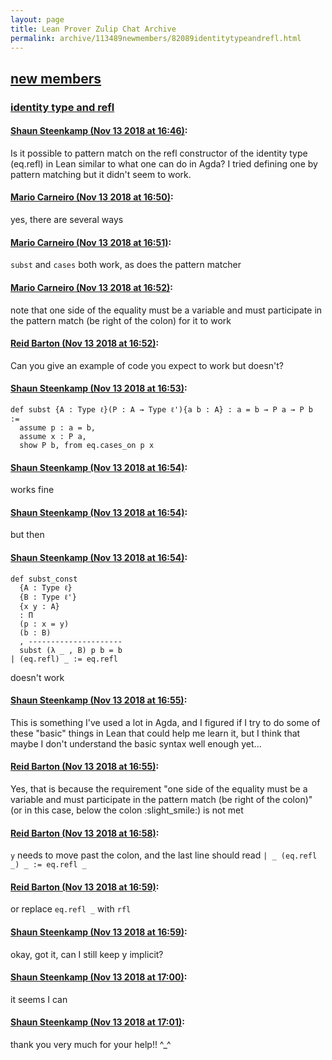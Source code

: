 ```yaml
---
layout: page
title: Lean Prover Zulip Chat Archive 
permalink: archive/113489newmembers/82089identitytypeandrefl.html
---
```


## [new members](index.html)
### [identity type and refl](82089identitytypeandrefl.html)

#### [Shaun Steenkamp (Nov 13 2018 at 16:46)](https://leanprover.zulipchat.com/#narrow/stream/113489-new%20members/topic/identity%20type%20and%20refl/near/147599492):
Is it possible to pattern match on the refl constructor of the identity type (eq.refl) in Lean similar to what one can do in Agda? I tried defining one by pattern matching but it didn't seem to work.

#### [Mario Carneiro (Nov 13 2018 at 16:50)](https://leanprover.zulipchat.com/#narrow/stream/113489-new%20members/topic/identity%20type%20and%20refl/near/147599789):
yes, there are several ways

#### [Mario Carneiro (Nov 13 2018 at 16:51)](https://leanprover.zulipchat.com/#narrow/stream/113489-new%20members/topic/identity%20type%20and%20refl/near/147599806):
`subst` and `cases` both work, as does the pattern matcher

#### [Mario Carneiro (Nov 13 2018 at 16:52)](https://leanprover.zulipchat.com/#narrow/stream/113489-new%20members/topic/identity%20type%20and%20refl/near/147599845):
note that one side of the equality must be a variable and must participate in the pattern match (be right of the colon) for it to work

#### [Reid Barton (Nov 13 2018 at 16:52)](https://leanprover.zulipchat.com/#narrow/stream/113489-new%20members/topic/identity%20type%20and%20refl/near/147599908):
Can you give an example of code you expect to work but doesn't?

#### [Shaun Steenkamp (Nov 13 2018 at 16:53)](https://leanprover.zulipchat.com/#narrow/stream/113489-new%20members/topic/identity%20type%20and%20refl/near/147599959):
```lean
def subst {A : Type ℓ}(P : A → Type ℓ'){a b : A} : a = b → P a → P b :=
  assume p : a = b,
  assume x : P a,
  show P b, from eq.cases_on p x

```

#### [Shaun Steenkamp (Nov 13 2018 at 16:54)](https://leanprover.zulipchat.com/#narrow/stream/113489-new%20members/topic/identity%20type%20and%20refl/near/147600005):
works fine

#### [Shaun Steenkamp (Nov 13 2018 at 16:54)](https://leanprover.zulipchat.com/#narrow/stream/113489-new%20members/topic/identity%20type%20and%20refl/near/147600010):
but then

#### [Shaun Steenkamp (Nov 13 2018 at 16:54)](https://leanprover.zulipchat.com/#narrow/stream/113489-new%20members/topic/identity%20type%20and%20refl/near/147600023):
```lean
def subst_const
  {A : Type ℓ}
  {B : Type ℓ'}
  {x y : A}
  : Π
  (p : x = y)
  (b : B)
  , ---------------------
  subst (λ _ , B) p b = b
| (eq.refl) _ := eq.refl
```
doesn't work

#### [Shaun Steenkamp (Nov 13 2018 at 16:55)](https://leanprover.zulipchat.com/#narrow/stream/113489-new%20members/topic/identity%20type%20and%20refl/near/147600110):
This is something I've used a lot in Agda, and I figured if I try to do some of these "basic" things in Lean that could help me learn it, but I think that maybe I don't understand the basic syntax well enough yet...

#### [Reid Barton (Nov 13 2018 at 16:55)](https://leanprover.zulipchat.com/#narrow/stream/113489-new%20members/topic/identity%20type%20and%20refl/near/147600115):
Yes, that is because the requirement "one side of the equality must be a variable and must participate in the pattern match (be right of the colon)" (or in this case, below the colon :slight_smile:) is not met

#### [Reid Barton (Nov 13 2018 at 16:58)](https://leanprover.zulipchat.com/#narrow/stream/113489-new%20members/topic/identity%20type%20and%20refl/near/147600331):
`y` needs to move past the colon, and the last line should read `| _ (eq.refl _) _ := eq.refl _`

#### [Reid Barton (Nov 13 2018 at 16:59)](https://leanprover.zulipchat.com/#narrow/stream/113489-new%20members/topic/identity%20type%20and%20refl/near/147600352):
or replace `eq.refl _` with `rfl`

#### [Shaun Steenkamp (Nov 13 2018 at 16:59)](https://leanprover.zulipchat.com/#narrow/stream/113489-new%20members/topic/identity%20type%20and%20refl/near/147600361):
okay, got it, can I still keep y implicit?

#### [Shaun Steenkamp (Nov 13 2018 at 17:00)](https://leanprover.zulipchat.com/#narrow/stream/113489-new%20members/topic/identity%20type%20and%20refl/near/147600498):
it seems I can

#### [Shaun Steenkamp (Nov 13 2018 at 17:01)](https://leanprover.zulipchat.com/#narrow/stream/113489-new%20members/topic/identity%20type%20and%20refl/near/147600555):
thank you very much for your help!! ^_^

